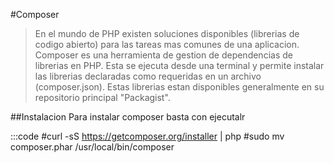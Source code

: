 #Composer

>En el mundo de PHP existen soluciones disponibles (librerias de codigo abierto) para las tareas mas comunes de una aplicacion. Composer es una herramienta de gestion de dependencias de librerias en PHP. Esta se ejecuta desde una terminal y permite instalar las librerias declaradas como requeridas en un archivo (composer.json). Estas librerias estan disponibles generalmente en su repositorio principal "Packagist". 

##Instalacion
Para instalar composer basta con ejecutalr

:::code
    #curl -sS https://getcomposer.org/installer | php
    #sudo mv composer.phar /usr/local/bin/composer
